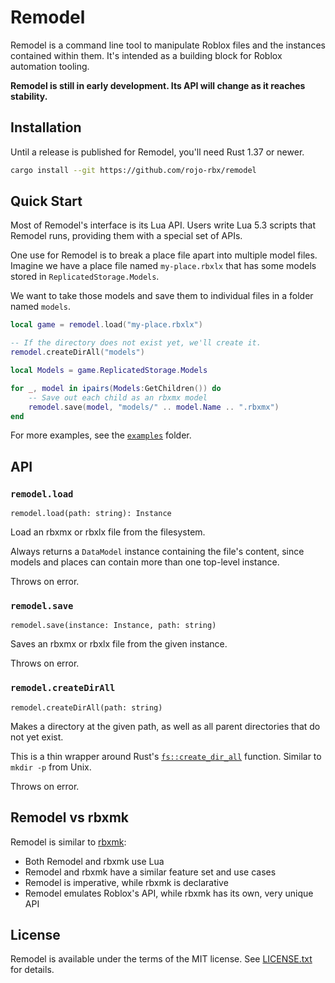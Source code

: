 # Remodel
Remodel is a command line tool to manipulate Roblox files and the instances contained within them. It's intended as a building block for Roblox automation tooling.

**Remodel is still in early development. Its API will change as it reaches stability.**

## Installation
Until a release is published for Remodel, you'll need Rust 1.37 or newer.

```bash
cargo install --git https://github.com/rojo-rbx/remodel
```

## Quick Start
Most of Remodel's interface is its Lua API. Users write Lua 5.3 scripts that Remodel runs, providing them with a special set of APIs.

One use for Remodel is to break a place file apart into multiple model files. Imagine we have a place file named `my-place.rbxlx` that has some models stored in `ReplicatedStorage.Models`.

We want to take those models and save them to individual files in a folder named `models`.

```lua
local game = remodel.load("my-place.rbxlx")

-- If the directory does not exist yet, we'll create it.
remodel.createDirAll("models")

local Models = game.ReplicatedStorage.Models

for _, model in ipairs(Models:GetChildren()) do
	-- Save out each child as an rbxmx model
	remodel.save(model, "models/" .. model.Name .. ".rbxmx")
end
```

For more examples, see the [`examples`](examples) folder.

## API

### `remodel.load`
```
remodel.load(path: string): Instance
```

Load an rbxmx or rbxlx file from the filesystem.

Always returns a `DataModel` instance containing the file's content, since models and places can contain more than one top-level instance.

Throws on error.

### `remodel.save`
```
remodel.save(instance: Instance, path: string)
```

Saves an rbxmx or rbxlx file from the given instance.

Throws on error.

### `remodel.createDirAll`
```
remodel.createDirAll(path: string)
```
Makes a directory at the given path, as well as all parent directories that do not yet exist.

This is a thin wrapper around Rust's [`fs::create_dir_all`](https://doc.rust-lang.org/std/fs/fn.create_dir_all.html) function. Similar to `mkdir -p` from Unix.

Throws on error.

## Remodel vs rbxmk
Remodel is similar to [rbxmk](https://github.com/Anaminus/rbxmk):
* Both Remodel and rbxmk use Lua
* Remodel and rbxmk have a similar feature set and use cases
* Remodel is imperative, while rbxmk is declarative
* Remodel emulates Roblox's API, while rbxmk has its own, very unique API

## License
Remodel is available under the terms of the MIT license. See [LICENSE.txt](LICENSE.txt) for details.
